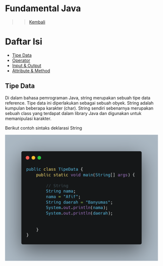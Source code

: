# Fundamental Java
>> [Kembali](README.md)
# Daftar Isi
- [Tipe Data](#pengenalan-pemrograman-berorientasi-objek)
- [Operator](#pengenalan-pemrograman-berorientasi-objek)
- [Input & Output](#pengenalan-pemrograman-berorientasi-objek)
- [Attribute & Method](#pengenalan-pemrograman-berorientasi-objek)

## Tipe Data
Di dalam bahasa pemrograman Java, string merupakan sebuah tipe data reference. Tipe data ini diperlakukan sebagai sebuah obyek. String adalah kumpulan beberapa karakter (char). String sendiri sebenarnya merupakan sebuah class yang terdapat dalam library Java dan digunakan untuk memanipulasi karakter. 

Berikut contoh sintaks deklarasi String

![Gambar](assets/string.png)